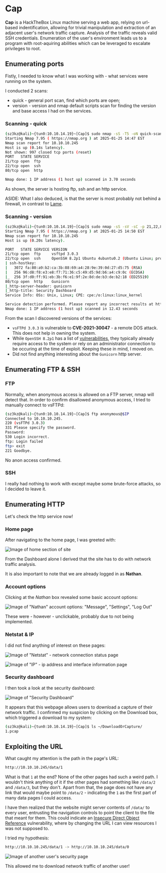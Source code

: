 # Cap
**Cap** is a HackTheBox Linux machine serving a web app, relying on url-based indentification, allowing for trivial manipulation and extraction of an adjacent user's network traffic capture. Analysis of the traffic reveals valid SSH credentials. Enumeration of the user's environment leads us to a program with root-aquiring abilities which can be leveraged to escalate privileges to root.

## Enumerating ports
Fistly, I needed to know what I was working with - what services were running on the system.

I conducted 2 scans:
* quick - general port scan, find which ports are open;
* version - version and nmap default scripts scan for finding the version and base access I had on the services.

### Scanning - quick

```bash
(sz3kz@kali)~{tun0:10.10.14.19}~[Cap]$ sudo nmap -sS -T5 -oN quick-scan.txt $IP
Starting Nmap 7.95 ( https://nmap.org ) at 2025-01-25 14:47 EST
Nmap scan report for 10.10.10.245
Host is up (0.14s latency).
Not shown: 997 closed tcp ports (reset)
PORT   STATE SERVICE
21/tcp open  ftp
22/tcp open  ssh
80/tcp open  http

Nmap done: 1 IP address (1 host up) scanned in 3.70 seconds
```

As shown, the server is hosting ftp, ssh and an http service.

ASIDE: What I also deduced, is that the server is most probably not behind a firewall, in contrast to [Lame](https://github.com/sz3kz/cybersecurity-blog/tree/main/Lame).

### Scanning - version

```bash
(sz3kz@kali)~{tun0:10.10.14.19}~[Cap]$ sudo nmap -sS -sV -sC -p 21,22,80 -T5 -oN version-scan.txt $IP
Starting Nmap 7.95 ( https://nmap.org ) at 2025-01-25 14:50 EST
Nmap scan report for 10.10.10.245
Host is up (0.20s latency).

PORT   STATE SERVICE VERSION
21/tcp open  ftp     vsftpd 3.0.3
22/tcp open  ssh     OpenSSH 8.2p1 Ubuntu 4ubuntu0.2 (Ubuntu Linux; protocol 2.0)
| ssh-hostkey:
|   3072 fa:80:a9:b2:ca:3b:88:69:a4:28:9e:39:0d:27:d5:75 (RSA)
|   256 96:d8:f8:e3:e8:f7:71:36:c5:49:d5:9d:b6:a4:c9:0c (ECDSA)
|_  256 3f:d0:ff:91:eb:3b:f6:e1:9f:2e:8d:de:b3:de:b2:18 (ED25519)
80/tcp open  http    Gunicorn
|_http-server-header: gunicorn
|_http-title: Security Dashboard
Service Info: OSs: Unix, Linux; CPE: cpe:/o:linux:linux_kernel

Service detection performed. Please report any incorrect results at https://nmap.org/submit/ .
Nmap done: 1 IP address (1 host up) scanned in 12.43 seconds
```

From the scan I discovered versions of the services:
* `vsFTPd 3.0.3` is vulnerable to **CVE-2021-30047** - a remote DOS attack. This does not help in owning the system.
* While `OpenSSH 8.2p1` has a list of [vulnerabilities](https://nvd.nist.gov/vuln/search/results?cves=on&cpe_version=cpe:/a:openbsd:openssh:8.2p1), they typically already require access to the system or rely on an administrator connection to be occuring at the time of exploit. Keeping these in mind, I moved on.
* Did not find anything interesting about the `Gunicorn` http server.

## Enumerating FTP & SSH

### FTP
Normally, when anonymous access is allowed on a FTP server, nmap will detect that. In order to confirm disallowed anonymous access, I tried to manually connect to vsFTPd:

```bash
(sz3kz@kali)~{tun0:10.10.14.19}~[Cap]$ ftp anonymous@$IP
Connected to 10.10.10.245.
220 (vsFTPd 3.0.3)
331 Please specify the password.
Password:
530 Login incorrect.
ftp: Login failed
ftp> exit
221 Goodbye.
```

No anon access confirmed.

### SSH
I really had nothing to work with except maybe some brute-force attacks, so I decided to leave it.

## Enumerating HTTP
Let's check the http service now!

### Home page
After navigating to the home page, I was greeted with:

![Image of home section of site](images/website_main-page.png)

From the Dashboard alone I derived that the site has to do with network traffic analysis.

It is also important to note that we are already logged in as **Nathan**.

### Account options
Clicking at the _Nathan_ box revealed some basic account options:

![Image of "Nathan" account options: "Message", "Settings", "Log Out"](images/website_account-options.png)

These were - however - unclickable, probably due to not being implemented.

### Netstat & IP
I did not find anything of interest on these pages:

![Image of "Netstat" - network connection status page](images/website_netstat.png)

![Image of "IP" - ip address and interface information page](images/website_ip.png)

### Security dashboard
I then took a look at the security dashboard:

![Image of "Security Dashboard"](images/website_security-dashboard.png)

It appears that this webpage allows users to download a capture of their network traffic. I confirmed my suspicion by clicking on the Download box, which triggered a download to my system:

```bash
(sz3kz@kali)~{tun0:10.10.14.19}~[Cap]$ ls ~/DownloadOrCapture/
1.pcap
```

## Exploiting the URL
What caught my attention is the path in the page's URL:

```bash
http://10.10.10.245/data/1
```

What is that `1` at the end? None of the other pages had such a weird path. I wouldn't think anything of it if the other pages had something like `/data/2` and `/data/3`, but they don't. Apart from that, the page does not have any link that would maybe point to `/data/2` - indicating the `1` as the first part of many data pages I could access. 

I have then realized that the website might server contents of `/data/` to every user, entrusting the navigation controls to point the client to the file that meant for them. This could indicate an [Insecure Direct Object Reference](https://portswigger.net/web-security/access-control/idor) vulnerability, where by changing the URL I can view resources I was not supposed to.

I tried my hypothesis:

```bash
http://10.10.10.245/data/1 -> http://10.10.10.245/data/0
```

![Image of another user's security page](images/website_discovering-IDOR.png)

This allowed me to download network traffic of another user!
